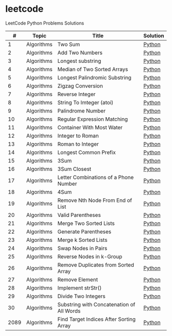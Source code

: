 # leetcode
LeetCode Python Problems Solutions

| #    | Topic | Title                                     | Solution                                                                         |
|------|-------|-------------------------------------------|----------------------------------------------------------------------------------|
| 1    | Algorithms | Two Sum                                   | [Python](algorithms/0-99/0001_two_sum.py)                                        | 
| 2    | Algorithms | Add Two Numbers                           | [Python](algorithms/0-99/0002_add_two_numbers.py)                                |
| 3    | Algorithms | Longest substring                         | [Python](algorithms/0-99/0003_longest_substring_without_repeating_characters.py) |
| 4    | Algorithms | Median of Two Sorted Arrays               | [Python](algorithms/0-99/0004_median_of_two_sorted_arrays.py)                    |
| 5    | Algorithms | Longest Palindromic Substring             | [Python](algorithms/0-99/0005_longest_palindromic_substring.py)                  |
| 6    | Algorithms | Zigzag Conversion                         | [Python](algorithms/0-99/0006_zigzag_conversion.py)                              |
| 7    | Algorithms | Reverse Integer                           | [Python](algorithms/0-99/0007_reverse_integer.py)                                |
| 8    | Algorithms | String To Imteger (atoi)                  | [Python](algorithms/0-99/0008_string_to_integer_atoi.py)                         |
| 9    | Algorithms | Palindrome Number                         | [Python](algorithms/0-99/0009_palindrome_number.py)                              |
| 10   | Algorithms | Regular Expression Matching               | [Python](algorithms/0-99/0010_regular_expression_matching.py)                    |
| 11   | Algorithms | Container With Most Water                 | [Python](algorithms/0-99/0011_container_with_most_water.py)                      |
| 12   | Algorithms | Integer to Roman                          | [Python](algorithms/0-99/0012_integer_to_romain.py)                              |
| 13   | Algorithms | Roman to Integer                          | [Python](algorithms/0-99/0013_romain_to_integer.py)                              |
| 14   | Algorithms | Longest Common Prefix                     | [Python](algorithms/0-99/0014_longest_common_prefix.py)                          |
| 15   | Algorithms | 3Sum                                      | [Python](algorithms/0-99/0015_3sum.py)                                           |
| 16   | Algorithms | 3Sum Closest                              | [Python](algorithms/0-99/0016_3sum_closest.py)                                   |
| 17   | Algorithms | Letter Combinations of a Phone Number     | [Python](algorithms/0-99/0017_letter_combinations_of_a_phone_number.py)          |
| 18   | Algorithms | 4Sum                                      | [Python](algorithms/0-99/0018_4sum.py)                                           |
| 19   | Algorithms | Remove Nth Node From End of List          | [Python](algorithms/0-99/0019_remove_nth_node_from_end_of_list.py)               |
| 20   | Algorithms | Valid Parentheses                         | [Python](algorithms/0-99/0020_valid_parentheses.py)                              |
| 21   | Algorithms | Merge Two Sorted Lists                    | [Python](algorithms/0-99/0021_merge_two_sorted_lists.py)                         |
| 22   | Algorithms | Generate Parentheses                      | [Python](algorithms/0-99/0022_generate_parentheses.py)                           |
| 23   | Algorithms | Merge k Sorted Lists                      | [Python](algorithms/0-99/0023_merge_k_sorted_lists.py)                           |
| 24   | Algorithms | Swap Nodes in Pairs                       | [Python](algorithms/0-99/0024_swap_nodes_in_pairs.py)                            |
| 25   | Algorithms | Reverse Nodes in k-Group                  | [Python](algorithms/0-99/0025_reverse_nodes_in_k-group.py)                       |
| 26   | Algorithms | Remove Duplicates from Sorted Array       | [Python](algorithms/0-99/0026_remove_duplicates_from_sorted_array.py)            |
| 27   | Algorithms | Remove Element                            | [Python](algorithms/0-99/0027_remove_element.py)                                 |
| 28   | Algorithms | Implement strStr()                        | [Python](algorithms/0-99/0028_Implement_strStr().py)                             |
| 29   | Algorithms | Divide Two Integers                       | [Python](algorithms/0-99/0029_divide_two_integers.py)                            |
| 30   | Algorithms | Substring with Concatenation of All Words | [Python](algorithms/0-99/0030_substring_with_concatenation_of_all_words.py)      |
| 2089 | Algorithms | Find Target Indices After Sorting Array   | [Python](algorithms/2000-2099/2089_find_target_indices_after_sorting_array.py)   |